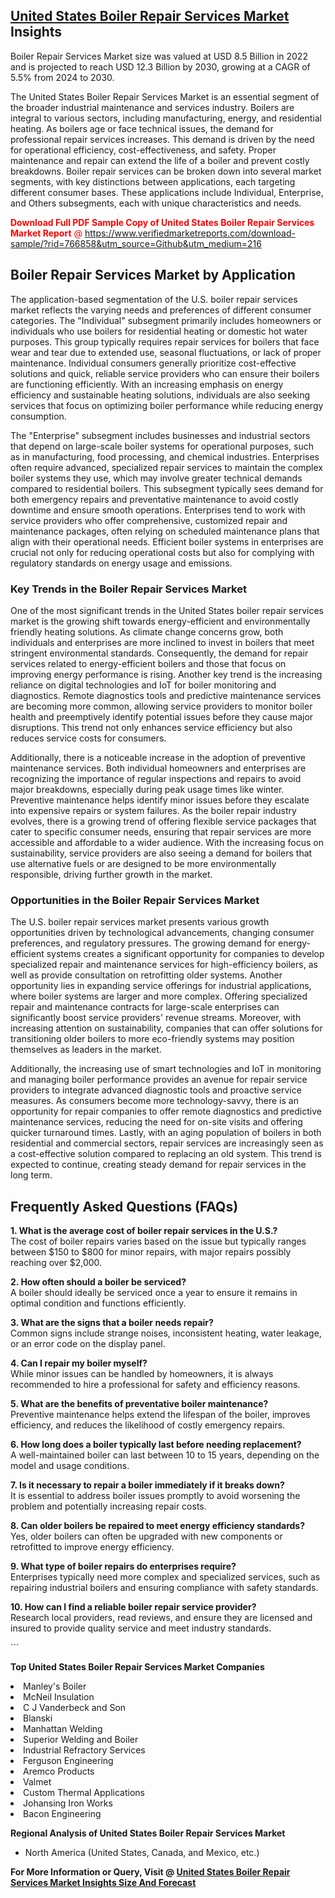 <h2><a href="https://www.verifiedmarketreports.com/download-sample/?rid=766858&amp;utm_source=Github&amp;utm_medium=216" target="_blank">United States Boiler Repair Services Market</a> Insights</h2><p>Boiler Repair Services Market size was valued at USD 8.5 Billion in 2022 and is projected to reach USD 12.3 Billion by 2030, growing at a CAGR of 5.5% from 2024 to 2030.</p><p><p>The United States Boiler Repair Services Market is an essential segment of the broader industrial maintenance and services industry. Boilers are integral to various sectors, including manufacturing, energy, and residential heating. As boilers age or face technical issues, the demand for professional repair services increases. This demand is driven by the need for operational efficiency, cost-effectiveness, and safety. Proper maintenance and repair can extend the life of a boiler and prevent costly breakdowns. Boiler repair services can be broken down into several market segments, with key distinctions between applications, each targeting different consumer bases. These applications include Individual, Enterprise, and Others subsegments, each with unique characteristics and needs. <p><span class=""><span style="color: #ff0000;"><strong>Download Full PDF Sample Copy of United States Boiler Repair Services Market Report</strong> @ </span><a href="https://www.verifiedmarketreports.com/download-sample/?rid=766858&amp;utm_source=Github&amp;utm_medium=216" target="_blank">https://www.verifiedmarketreports.com/download-sample/?rid=766858&amp;utm_source=Github&amp;utm_medium=216</a></span></p></p><h2>Boiler Repair Services Market by Application</h2><p>The application-based segmentation of the U.S. boiler repair services market reflects the varying needs and preferences of different consumer categories. The "Individual" subsegment primarily includes homeowners or individuals who use boilers for residential heating or domestic hot water purposes. This group typically requires repair services for boilers that face wear and tear due to extended use, seasonal fluctuations, or lack of proper maintenance. Individual consumers generally prioritize cost-effective solutions and quick, reliable service providers who can ensure their boilers are functioning efficiently. With an increasing emphasis on energy efficiency and sustainable heating solutions, individuals are also seeking services that focus on optimizing boiler performance while reducing energy consumption.</p><p>The "Enterprise" subsegment includes businesses and industrial sectors that depend on large-scale boiler systems for operational purposes, such as in manufacturing, food processing, and chemical industries. Enterprises often require advanced, specialized repair services to maintain the complex boiler systems they use, which may involve greater technical demands compared to residential boilers. This subsegment typically sees demand for both emergency repairs and preventative maintenance to avoid costly downtime and ensure smooth operations. Enterprises tend to work with service providers who offer comprehensive, customized repair and maintenance packages, often relying on scheduled maintenance plans that align with their operational needs. Efficient boiler systems in enterprises are crucial not only for reducing operational costs but also for complying with regulatory standards on energy usage and emissions.</p><h3>Key Trends in the Boiler Repair Services Market</h3><p>One of the most significant trends in the United States boiler repair services market is the growing shift towards energy-efficient and environmentally friendly heating solutions. As climate change concerns grow, both individuals and enterprises are more inclined to invest in boilers that meet stringent environmental standards. Consequently, the demand for repair services related to energy-efficient boilers and those that focus on improving energy performance is rising. Another key trend is the increasing reliance on digital technologies and IoT for boiler monitoring and diagnostics. Remote diagnostics tools and predictive maintenance services are becoming more common, allowing service providers to monitor boiler health and preemptively identify potential issues before they cause major disruptions. This trend not only enhances service efficiency but also reduces service costs for consumers.</p><p>Additionally, there is a noticeable increase in the adoption of preventive maintenance services. Both individual homeowners and enterprises are recognizing the importance of regular inspections and repairs to avoid major breakdowns, especially during peak usage times like winter. Preventive maintenance helps identify minor issues before they escalate into expensive repairs or system failures. As the boiler repair industry evolves, there is a growing trend of offering flexible service packages that cater to specific consumer needs, ensuring that repair services are more accessible and affordable to a wider audience. With the increasing focus on sustainability, service providers are also seeing a demand for boilers that use alternative fuels or are designed to be more environmentally responsible, driving further growth in the market.</p><h3>Opportunities in the Boiler Repair Services Market</h3><p>The U.S. boiler repair services market presents various growth opportunities driven by technological advancements, changing consumer preferences, and regulatory pressures. The growing demand for energy-efficient systems creates a significant opportunity for companies to develop specialized repair and maintenance services for high-efficiency boilers, as well as provide consultation on retrofitting older systems. Another opportunity lies in expanding service offerings for industrial applications, where boiler systems are larger and more complex. Offering specialized repair and maintenance contracts for large-scale enterprises can significantly boost service providers' revenue streams. Moreover, with increasing attention on sustainability, companies that can offer solutions for transitioning older boilers to more eco-friendly systems may position themselves as leaders in the market.</p><p>Additionally, the increasing use of smart technologies and IoT in monitoring and managing boiler performance provides an avenue for repair service providers to integrate advanced diagnostic tools and proactive service measures. As consumers become more technology-savvy, there is an opportunity for repair companies to offer remote diagnostics and predictive maintenance services, reducing the need for on-site visits and offering quicker turnaround times. Lastly, with an aging population of boilers in both residential and commercial sectors, repair services are increasingly seen as a cost-effective solution compared to replacing an old system. This trend is expected to continue, creating steady demand for repair services in the long term.</p><h2>Frequently Asked Questions (FAQs)</h2><p><strong>1. What is the average cost of boiler repair services in the U.S.?</strong><br> The cost of boiler repairs varies based on the issue but typically ranges between $150 to $800 for minor repairs, with major repairs possibly reaching over $2,000.</p><p><strong>2. How often should a boiler be serviced?</strong><br> A boiler should ideally be serviced once a year to ensure it remains in optimal condition and functions efficiently.</p><p><strong>3. What are the signs that a boiler needs repair?</strong><br> Common signs include strange noises, inconsistent heating, water leakage, or an error code on the display panel.</p><p><strong>4. Can I repair my boiler myself?</strong><br> While minor issues can be handled by homeowners, it is always recommended to hire a professional for safety and efficiency reasons.</p><p><strong>5. What are the benefits of preventative boiler maintenance?</strong><br> Preventive maintenance helps extend the lifespan of the boiler, improves efficiency, and reduces the likelihood of costly emergency repairs.</p><p><strong>6. How long does a boiler typically last before needing replacement?</strong><br> A well-maintained boiler can last between 10 to 15 years, depending on the model and usage conditions.</p><p><strong>7. Is it necessary to repair a boiler immediately if it breaks down?</strong><br> It is essential to address boiler issues promptly to avoid worsening the problem and potentially increasing repair costs.</p><p><strong>8. Can older boilers be repaired to meet energy efficiency standards?</strong><br> Yes, older boilers can often be upgraded with new components or retrofitted to improve energy efficiency.</p><p><strong>9. What type of boiler repairs do enterprises require?</strong><br> Enterprises typically need more complex and specialized services, such as repairing industrial boilers and ensuring compliance with safety standards.</p><p><strong>10. How can I find a reliable boiler repair service provider?</strong><br> Research local providers, read reviews, and ensure they are licensed and insured to provide quality service and meet industry standards.</p>```</p><p><strong>Top United States Boiler Repair Services Market Companies</strong></p><div data-test-id=""><p><li>Manley's Boiler</li><li> McNeil Insulation</li><li> C J Vanderbeck and Son</li><li> Blanski</li><li> Manhattan Welding</li><li> Superior Welding and Boiler</li><li> Industrial Refractory Services</li><li> Ferguson Engineering</li><li> Aremco Products</li><li> Valmet</li><li> Custom Thermal Applications</li><li> Johansing Iron Works</li><li> Bacon Engineering</li></p><div><strong>Regional Analysis of&nbsp;United States Boiler Repair Services Market</strong></div><ul><li dir="ltr"><p dir="ltr">North America&nbsp;(United States, Canada, and Mexico, etc.)</p></li></ul><p><strong>For More Information or Query, Visit @&nbsp;</strong><strong><a href="https://www.verifiedmarketreports.com/product/boiler-repair-services-market/?utm_source=Github&amp;utm_medium=216" target="_blank">United States Boiler Repair Services Market Insights Size And Forecast</a></strong></p></div>
